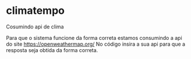 # climatempo
Cosumindo api de clima

Para que o sistema funcione da forma correta estamos consumindo a api do site https://openweathermap.org/
No código insira a sua api para que a resposta seja obtida da forma correta.
